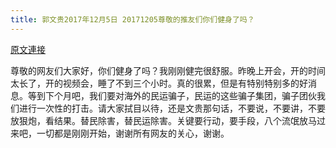 ```yaml
---
title: 郭文贵2017年12月5日 20171205尊敬的推友们你们健身了吗？
---
```


[原文連接](https://gnews.org/ThreadView/53483933)

尊敬的网友们大家好，你们健身了吗？我刚刚健完很舒服。昨晚上开会，开的时间太长了，开的视频会，睡了不到三个小时。真的很累，但是有特别特别多的好消息。等到下个月吧，我们要对海外的民运骗子，民运的这些骗子集团，骗子团伙我们进行一次性的打击。请大家拭目以待，还是文贵那句话，不要说，不要讲，不要放狠炮，看结果。替民除害，替民运除害。关键要行动，要手段，八个流氓放马过来吧，一切都是刚刚开始，谢谢所有网友的关心，谢谢。

